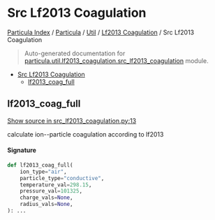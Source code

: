 # Src Lf2013 Coagulation

[Particula Index](../../../README.md#particula-index) / [Particula](../../index.md#particula) / [Util](../index.md#util) / [Lf2013 Coagulation](./index.md#lf2013-coagulation) / Src Lf2013 Coagulation

> Auto-generated documentation for [particula.util.lf2013_coagulation.src_lf2013_coagulation](../../../../particula/util/lf2013_coagulation/src_lf2013_coagulation.py) module.

- [Src Lf2013 Coagulation](#src-lf2013-coagulation)
  - [lf2013_coag_full](#lf2013_coag_full)

## lf2013_coag_full

[Show source in src_lf2013_coagulation.py:13](../../../../particula/util/lf2013_coagulation/src_lf2013_coagulation.py#L13)

calculate ion--particle coagulation according to lf2013

#### Signature

```python
def lf2013_coag_full(
    ion_type="air",
    particle_type="conductive",
    temperature_val=298.15,
    pressure_val=101325,
    charge_vals=None,
    radius_vals=None,
): ...
```